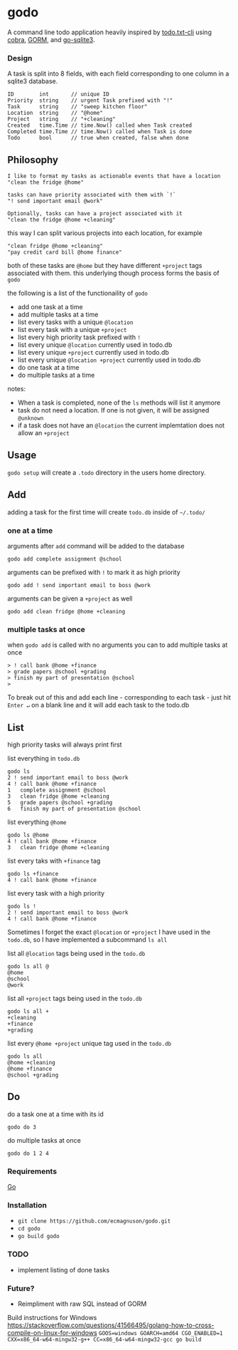 # godo

A command line todo application heavily inspired by [todo.txt-cli](https://github.com/todotxt/todo.txt-cli) using [cobra](https://github.com/spf13/cobra), [GORM](https://github.com/go-gorm/gorm), and [go-sqlite3](https://github.com/mattn/go-sqlite3).

### Design
A task is split into 8 fields, with each field corresponding to one column in a sqlite3 database.

```
ID        int       // unique ID
Priority  string    // urgent Task prefixed with "!"
Task      string    // "sweep kitchen floor"
Location  string    // "@home"
Project   string    // "+cleaning"
Created   time.Time // time.Now() called when Task created
Completed time.Time // time.Now() called when Task is done
Todo      bool      // true when created, false when done
```

## Philosophy

    I like to format my tasks as actionable events that have a location
    "clean the fridge @home"

    tasks can have priority associated with them with `!`
    "! send important email @work"

    Optionally, tasks can have a project associated with it
    "clean the fridge @home +cleaning"

this way I can split various projects into each location, for example

    "clean fridge @home +cleaning"
    "pay credit card bill @home finance"

both of these tasks are `@home` but they have different `+project` tags associated with them.
this underlying though process forms the basis of `godo`

the following is a list of the functionaility of `godo`

- add one task at a time
- add multiple tasks at a time
- list every tasks with a unique `@location`
- list every task with a unique `+project`
- list every high priority task prefixed with `!`
- list every unique `@location` currently used in todo.db
- list every unique `+project` currently used in todo.db
- list every unique `@location +project` currently used in todo.db
- do one task at a time
- do multiple tasks at a time

notes:

- When a task is completed, none of the `ls` methods will list it anymore
- task do not need a location. If one is not given, it will be assigned `@unknown`
- if a task does not have an `@location` the current implemtation does not allow an `+project`


## Usage
`godo setup` will create a `.todo` directory in the users home directory.

## Add
adding a task for the first time will create `todo.db` inside of `~/.todo/`

### one at a time

arguments after `add` command will be added to the database

`godo add complete assignment @school`

arguments can be prefixed with `!` to mark it as high priority

`godo add ! send important email to boss @work`

arguments can be given a `+project` as well

`godo add clean fridge @home +cleaning`

### multiple tasks at once
when `godo add` is called with no arguments you can to add multiple tasks at once

```
> ! call bank @home +finance
> grade papers @school +grading
> finish my part of presentation @school
>
```
To break out of this and add each line - corresponding to each task - just hit `Enter ↵` on a blank line and it will add each task to the todo.db

## List
high priority tasks will always print first

list everything in `todo.db`

```
godo ls
2 ! send important email to boss @work
4 ! call bank @home +finance
1   complete assignment @school
3   clean fridge @home +cleaning
5   grade papers @school +grading
6   finish my part of presentation @school
```

list everything `@home`

```
godo ls @home
4 ! call bank @home +finance
3   clean fridge @home +cleaning
```

list every taks with `+finance` tag

```
godo ls +finance
4 ! call bank @home +finance
```

list every task with a high priority

```
godo ls !
2 ! send important email to boss @work
4 ! call bank @home +finance
```

Sometimes I forget the exact `@location` or `+project` I have used in the `todo.db`, so I have implemented a subcommand `ls all`

list all `@location` tags being used in the `todo.db`

```
godo ls all @
@home
@school
@work
```

list all `+project` tags being used in the `todo.db`

```
godo ls all +
+cleaning
+finance
+grading
```

list every `@home +project` unique tag used in the `todo.db`

```
godo ls all
@home +cleaning
@home +finance
@school +grading
```

## Do
do a task one at a time with its id

```
godo do 3
```

do multiple tasks at once

```
godo do 1 2 4
```

### Requirements
[Go](https://go.dev/)

### Installation
- `git clone https://github.com/ecmagnuson/godo.git`
- `cd godo`
- `go build godo`

### TODO
- implement listing of done tasks


### Future?
- Reimpliment with raw SQL instead of GORM

















Build instructions for Windows  
https://stackoverflow.com/questions/41566495/golang-how-to-cross-compile-on-linux-for-windows
`GOOS=windows GOARCH=amd64 CGO_ENABLED=1 CXX=x86_64-w64-mingw32-g++ CC=x86_64-w64-mingw32-gcc go build`   

